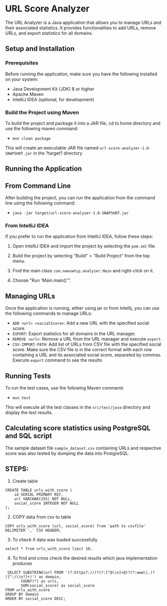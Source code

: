 # URL Score Analyzer
The URL Analyzer is a Java application that allows you to manage URLs and their associated statistics. It provides functionalities to add URLs, remove URLs, and export statistics for all domains.

## Setup and Installation

### Prerequisites

Before running the application, make sure you have the following installed on your system:

- Java Development Kit (JDK) 8 or higher
- Apache Maven
- IntelliJ IDEA (optional, for development)

### Build the Project using Maven

To build the project and package it into a JAR file, cd to home directory and use the following maven command:
- `mvn clean package`

This will create an executable JAR file named `url-score-analyzer-1.0-SNAPSHOT.jar` in the ?target? directory

## Running the Application

## From Command Line

After building the project, you can run the application from the command line using the following command:
- `java -jar target/url-score-analyzer-1.0-SNAPSHOT.jar`

### From IntelliJ IDEA

If you prefer to run the application from IntelliJ IDEA, follow these steps:

1. Open IntelliJ IDEA and import the project by selecting the `pom.xml` file.

1. Build the project by selecting "Build" > "Build Project" from the top menu.

1. Find the main class `com.newswhip.analyzer.Main` and right-click on it.

1. Choose "Run 'Main.main()'".

## Managing URLs

Once the application is running, either using jar or from Intellij, you can use the following commands to manage URLs:

- `ADD <url> <socialScore>`: Add a new URL with the specified social score.
- `EXPORT`: Export statistics for all domains in the URL manager.
- `REMOVE <url>`: Remove a URL from the URL manager and execute `export`.
- `CSV-IMPORT-PATH`:  Add list of URLs from CSV file with the specified social score. Make sure the CSV file is in the correct format with each row containing a URL and its associated social score, separated by commas. Execute `export` command to see the results

## Running Tests

To run the test cases, use the following Maven command:
- `mvn test`

This will execute all the test classes in the `src/test/java` directory and display the test results.

## Calculating score statistics using PostgreSQL and SQL script
The sample dataset file `sample_dataset.csv` containing URLs and respective score was also tested by dumping the data into PostgreSQL.

## STEPS:
1. Create table
```
CREATE TABLE urls_with_score (
    id SERIAL PRIMARY KEY,
    url VARCHAR(255) NOT NULL,
    social_score INTEGER NOT NULL
);
```
2. COPY data from csv to table
```
COPY urls_with_score (url, social_score) from 'path to csvfile' DELIMITER ',' CSV HEADER;
```
3. To check if data was loaded successfully
```
select * from urls_with_score limit 10;
```
4. To find  and cross check the desired results which java implementation produces
```
 SELECT SUBSTRING(url FROM '(?:https?://)?(?:[^@\\n]+@)?(?:www\\.)?([^:/\\n?]+)') as domain,
       COUNT(*) as urls,
       SUM(social_score) as social_score
FROM urls_with_score
GROUP BY domain
ORDER BY social_score DESC;
```